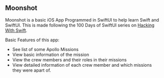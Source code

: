 ## Moonshot

Moonshot is a basic iOS App Programmed in SwiftUI to help learn Swift and SwiftUI. This is made following the 100 Days of SwiftUI series on [Hacking With Swift](https://www.hackingwithswift.com/100/swiftui).

Basic Features of this app:
* See list of some Apollo Missions
* View basic information of the mission
* View the crew members and their roles in their missions
* View detailed information of each crew member and which missions they were apart of.